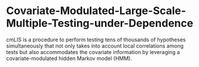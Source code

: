 # Covariate-Modulated-Large-Scale-Multiple-Testing-under-Dependence
cmLIS is a procedure to perform testing tens of thousands of hypotheses simultaneously that not only takes into account local correlations among tests but also accommodates the covariate information by leveraging a covariate-modulated hidden Markov model (HMM).
